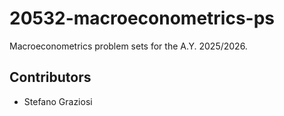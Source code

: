 # 20532-macroeconometrics-ps
Macroeconometrics problem sets for the A.Y. 2025/2026.

## Contributors

- Stefano Graziosi
